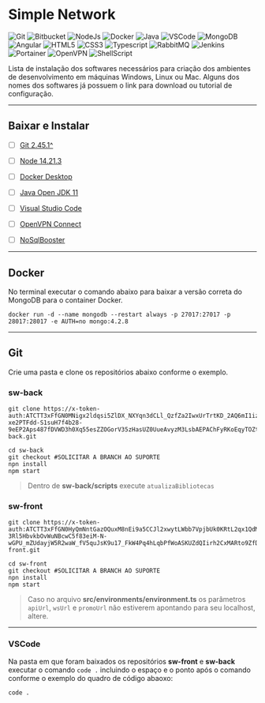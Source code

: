# Simple Network

![Git](https://img.shields.io/badge/Git-%23F05033.svg?&style=for-the-badge&logo=git&logoColor=white) ![Bitbucket](https://img.shields.io/badge/Bitbucket-%230047B3.svg?&style=for-the-badge&logo=bitbucket&logoColor=white) ![NodeJs](https://img.shields.io/badge/Node.js-%23339933.svg?&style=for-the-badge&logo=node.js&logoColor=white) ![Docker](https://img.shields.io/badge/Docker-%232496ED.svg?&style=for-the-badge&logo=docker&logoColor=white) ![Java](https://img.shields.io/badge/Java-%23ED8B00.svg?&style=for-the-badge&logo=java&logoColor=white) ![VSCode](https://img.shields.io/badge/VS_Code-%23007ACC.svg?&style=for-the-badge&logo=visual-studio-code&logoColor=white) ![MongoDB](https://img.shields.io/badge/MongoDB-%2347A248.svg?&style=for-the-badge&logo=mongodb&logoColor=white) ![Angular](https://img.shields.io/badge/Angular-%23DD0031.svg?&style=for-the-badge&logo=angular&logoColor=white) ![HTML5](https://img.shields.io/badge/HTML5-%23E34F26.svg?&style=for-the-badge&logo=html5&logoColor=white) ![CSS3](https://img.shields.io/badge/CSS3-%231572B6.svg?&style=for-the-badge&logo=css3&logoColor=white) ![Typescript](https://img.shields.io/badge/TypeScript-%23007ACC.svg?&style=for-the-badge&logo=typescript&logoColor=white) ![RabbitMQ](https://img.shields.io/badge/RabbitMQ-%23FF6600.svg?&style=for-the-badge&logo=rabbitmq&logoColor=white) ![Jenkins](https://img.shields.io/badge/Jenkins-%23D24939.svg?&style=for-the-badge&logo=jenkins&logoColor=white) ![Portainer](https://img.shields.io/badge/Portainer-%23007ACC.svg?&style=for-the-badge&logo=portainer&logoColor=white) ![OpenVPN](https://img.shields.io/badge/OpenVPN-%239600FF.svg?&style=for-the-badge&logo=openvpn&logoColor=white) ![ShellScript](https://img.shields.io/badge/Shell_Script-%234EAA25.svg?&style=for-the-badge&logo=gnu-bash&logoColor=white)

Lista de instalação dos softwares necessários para criação dos ambientes de desenvolvimento em máquinas Windows, Linux ou Mac. Alguns dos nomes dos softwares já possuem o link para download ou tutorial de configuração.

---

## Baixar e Instalar

- [ ] [Git 2.45.1^](https://git-scm.com/downloads)

- [ ] [Node 14.21.3](https://fabiojanio.medium.com/nvm-gerencie-m%C3%BAltiplas-instala%C3%A7%C3%B5es-do-node-js-6fcd0f13aaf7)

- [ ] [Docker Desktop](https://www.docker.com/products/docker-desktop/)

- [ ] [Java Open JDK 11](https://oracle.com/java/technologies/downloads/#/java11)

- [ ] [Visual Studio Code](https://code.visualstudio.com/Download)

- [ ] [OpenVPN Connect](https://openvpn.net/client/)

- [ ] [NoSqlBooster](https://nosqlbooster.com/downloads)

---

## Docker

No terminal executar o comando abaixo para baixar a versão correta do MongoDB para o container Docker.

```shell
docker run -d --name mongodb --restart always -p 27017:27017 -p 28017:28017 -e AUTH=no mongo:4.2.8
```

---

## Git

Crie uma pasta e clone os repositórios abaixo conforme o exemplo.

### sw-back

```shell
git clone https://x-token-auth:ATCTT3xFfGN0MNigx2ldqsi5ZlDX_NXYqn3dCLl_QzfZa2IwxUrTrtKD_2AQ6mI1izdfYEVKbrf-xe2PTFdd-S1suH7f4b28-9eEP2Aps487fDVWD3h0Xq55esZZOGorV35zHasUZ0UueAvyzM3LsbAEPAChFyRKoEqyTOZtZ0ouhnX1PWWBet0\=425AB261@bitbucket.org/gazetta/sw-back.git
```

```shell
cd sw-back
git checkout #SOLICITAR A BRANCH AO SUPORTE
npn install
npm start
```

> Dentro de **sw-back/scripts** execute `atualizaBibliotecas`

### sw-front

```shell
git clone https://x-token-auth:ATCTT3xFfGN0HyQmNntGazOQuxM8nEi9a5CCJl2xwytLWbb7VpjbUk0KRtL2qx1QdMqb-3Rl5HbvkbOvWuNBcwC5f83eiM-N-wGPU_mZUdayjW5R2waW_fV5quJsK9u17_FkW4Pq4hLqbPfWoASKUZdQIirh2CxMARto9ZfDjeifBj31Z16wRjw\=6648AB8D@bitbucket.org/gazetta/sw-front.git
```

```shell
cd sw-front
git checkout #SOLICITAR A BRANCH AO SUPORTE
npn install
npm start
```

> Caso no arquivo **src/environments/environment.ts** os parâmetros `apiUrl`, `wsUrl` e `promoUrl` não estiverem apontando para seu localhost, altere.
---

### VSCode

Na pasta em que foram baixados os repositórios **sw-front** e **sw-back** executar o comando `code .` incluindo o espaço e o ponto após o comando conforme o exemplo do quadro de código abaoxo:

```shell
code .
```
